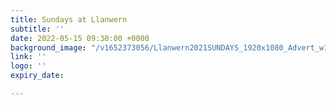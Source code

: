```yaml
---
title: Sundays at Llanwern
subtitle: ''
date: 2022-05-15 09:30:00 +0000
background_image: "/v1652373056/Llanwern2021SUNDAYS_1920x1080_Advert_w1q2es.jpg"
link: ''
logo: ''
expiry_date: 

---
```

